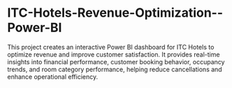 # ITC-Hotels-Revenue-Optimization--Power-BI
This project creates an interactive Power BI dashboard for ITC Hotels to optimize revenue and improve customer satisfaction. It provides real-time insights into financial performance, customer booking behavior, occupancy trends, and room category performance, helping reduce cancellations and enhance operational efficiency.
